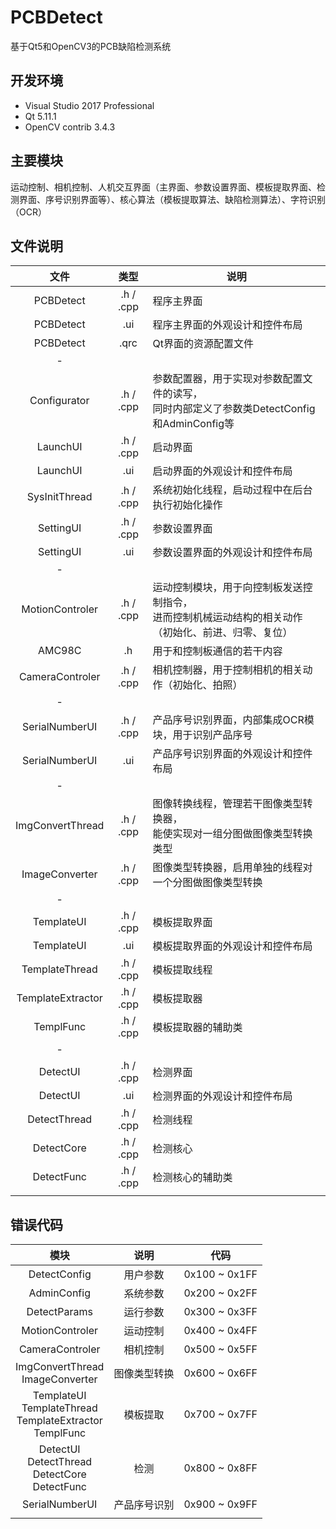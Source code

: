 # PCBDetect
基于Qt5和OpenCV3的PCB缺陷检测系统

## 开发环境  

* Visual Studio 2017 Professional  
* Qt 5.11.1  
* OpenCV contrib 3.4.3

## 主要模块  
运动控制、相机控制、人机交互界面（主界面、参数设置界面、模板提取界面、检测界面、序号识别界面等）、核心算法（模板提取算法、缺陷检测算法）、字符识别（OCR）  

## 文件说明

| 文件 | 类型 | 说明 |
| :---: | :---: | ----- |
| PCBDetect | .h / .cpp | 程序主界面 |
| PCBDetect | .ui | 程序主界面的外观设计和控件布局 |
| PCBDetect | .qrc | Qt界面的资源配置文件 |
| - |  |  |
| Configurator | .h / .cpp | 参数配置器，用于实现对参数配置文件的读写，<br>同时内部定义了参数类DetectConfig和AdminConfig等 |
| LaunchUI | .h / .cpp | 启动界面 |
| LaunchUI | .ui | 启动界面的外观设计和控件布局 |
| SysInitThread | .h / .cpp | 系统初始化线程，启动过程中在后台执行初始化操作 |
| SettingUI | .h / .cpp | 参数设置界面 |
| SettingUI | .ui | 参数设置界面的外观设计和控件布局 |
| - |  |  |
| MotionControler | .h / .cpp | 运动控制模块，用于向控制板发送控制指令，<br/>进而控制机械运动结构的相关动作（初始化、前进、归零、复位） |
| AMC98C | .h | 用于和控制板通信的若干内容 |
| CameraControler | .h / .cpp | 相机控制器，用于控制相机的相关动作（初始化、拍照） |
| - |  |  |
| SerialNumberUI | .h / .cpp | 产品序号识别界面，内部集成OCR模块，用于识别产品序号 |
| SerialNumberUI | .ui | 产品序号识别界面的外观设计和控件布局 |
| - |  |  |
| ImgConvertThread | .h / .cpp | 图像转换线程，管理若干图像类型转换器，<br> 能使实现对一组分图做图像类型转换类型 |
| ImageConverter | .h / .cpp | 图像类型转换器，启用单独的线程对一个分图做图像类型转换 |
| - |  |  |
| TemplateUI | .h / .cpp | 模板提取界面 |
| TemplateUI | .ui | 模板提取界面的外观设计和控件布局 |
| TemplateThread | .h / .cpp | 模板提取线程 |
| TemplateExtractor | .h / .cpp | 模板提取器 |
| TemplFunc | .h / .cpp |  模板提取器的辅助类 |
| - |  |  |
| DetectUI | .h / .cpp | 检测界面 |
| DetectUI | .ui | 检测界面的外观设计和控件布局 |
| DetectThread | .h / .cpp | 检测线程 |
| DetectCore | .h / .cpp | 检测核心 |
| DetectFunc | .h / .cpp | 检测核心的辅助类 |
|                   |           |                                                              |

## 错误代码  



| 模块 | 说明 | 代码 |
| :---:| :---: | :---: |
| DetectConfig | 用户参数 | 0x100 ~ 0x1FF |
| AdminConfig | 系统参数 | 0x200 ~ 0x2FF |
| DetectParams | 运行参数 | 0x300 ~ 0x3FF |
| MotionControler | 运动控制 | 0x400 ~ 0x4FF |
| CameraControler | 相机控制 | 0x500 ~ 0x5FF |
| ImgConvertThread <br/>ImageConverter | 图像类型转换 | 0x600 ~ 0x6FF |
| TemplateUI<br/>TemplateThread<br/>TemplateExtractor<br/>TemplFunc | 模板提取 | 0x700 ~ 0x7FF |
| DetectUI<br/>DetectThread<br/>DetectCore<br/>DetectFunc | 检测 | 0x800 ~ 0x8FF |
| SerialNumberUI | 产品序号识别 | 0x900 ~ 0x9FF |
|  |  |  |



